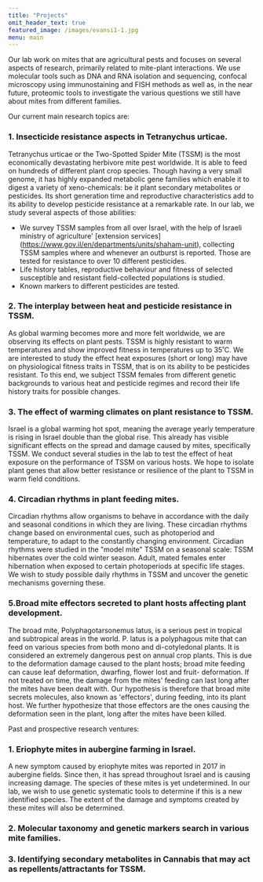 ```yaml
---
title: "Projects"
omit_header_text: true
featured_image: /images/evansi1-1.jpg
menu: main
---
```

Our lab work on mites that are agricultural pests and focuses on several aspects of research, primarily related to mite-plant interactions. We use molecular tools such as DNA and RNA isolation and sequencing, confocal microscopy using immunostaining and FISH methods as well as, in the near future, proteomic tools to investigate the various questions we still have about mites from different families. 

Our current main research topics are: 
### 1. Insecticide resistance aspects in Tetranychus urticae.
Tetranychus urticae or the Two-Spotted Spider Mite (TSSM) is the most economically devastating herbivore mite pest worldwide. It is able to feed on hundreds of different plant crop species. Though having a very small genome, it has highly expanded metabolic gene families which enable it to digest a variety of xeno-chemicals: be it plant secondary metabolites or pesticides.
Its short generation time and reproductive characteristics add to its ability to develop pesticide resistance at a remarkable rate. 
In our lab, we study several aspects of those abilities:
-	We survey TSSM samples from all over Israel, with the help of Israeli ministry of agriculture' [extension services] (https://www.gov.il/en/departments/units/shaham-unit), collecting TSSM samples where and whenever an outburst is reported. Those are tested for resistance to over 10 different pesticides.
-	Life history tables, reproductive behaviour and fitness of selected susceptible and resistant field-collected populations is studied.
-	Known markers to different pesticides are tested.

### 2. The interplay between heat and pesticide resistance in TSSM. 
As global warming becomes more and more felt worldwide, we are observing its effects on plant pests. TSSM is highly resistant to warm temperatures and show improved fitness in temperatures up to 35ﹾC. 
We are interested to study the effect heat exposures (short or long) may have on physiological fitness traits in TSSM, that is on its ability to be pesticides resistant. 
To this end, we subject TSSM females from different genetic backgrounds to various heat and pesticide regimes and record their life history traits for possible changes.

### 3. The effect of warming climates on plant resistance to TSSM.
Israel is a global warming hot spot, meaning the average yearly temperature is rising in Israel double than the global rise. This already has visible significant effects on the spread and damage caused by mites, specifically TSSM. 
We conduct several studies in the lab to test the effect of heat exposure on the performance of TSSM on various hosts. 
We hope to isolate plant genes that allow better resistance or resilience of the plant to TSSM in warm field conditions.

### 4. Circadian rhythms in plant feeding mites.
Circadian rhythms allow organisms to behave in accordance with the daily and seasonal conditions in which they are living. These circadian rhythms change based on environmental cues, such as photoperiod and temperature, to adapt to the constantly changing environment. 
Circadian rhythms were studied in the "model mite" TSSM on a seasonal scale: TSSM hibernates over the cold winter season. Adult, mated females enter hibernation when exposed to certain photoperiods at specific life stages.
We wish to study possible daily rhythms in TSSM and uncover the genetic mechanisms governing these.  

### 5.Broad mite effectors secreted to plant hosts affecting plant development.
The broad mite, Polyphagotarsonemus latus, is a serious pest in tropical and subtropical areas in the world. 
P. latus is a polyphagous mite that can feed on various species from both mono and di-cotyledonal plants. It is considered an extremely dangerous pest on annual crop plants. 
This is due to the deformation damage caused to the plant hosts; broad mite feeding can cause leaf deformation, dwarfing, flower lost and fruit- deformation. If not treated on time, the damage from the mites' feeding can last long after the mites have been dealt with.
Our hypothesis is therefore that broad mite secrets molecules, also known as 'effectors', during feeding, into its plant host. We further hypothesize that those effectors are the ones causing the deformation seen in the plant, long after the mites have been killed. 

Past and prospective research ventures:
### 1. Eriophyte mites in aubergine farming in Israel.
A new symptom caused by eriophyte mites was reported in 2017 in aubergine fields. Since then, it has spread throughout Israel and is causing increasing damage. The species of these mites is yet undetermined. 
In our lab, we wish to use genetic systematic tools to determine if this is a new identified species. 
The extent of the damage and symptoms created by these mites will also be determined. 
### 2. Molecular taxonomy and genetic markers search in various mite families.
### 3. Identifying secondary metabolites in Cannabis that may act as repellents/attractants for TSSM.




